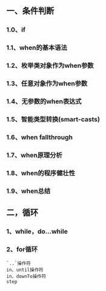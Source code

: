 ## 一、条件判断
### 1.0、if
### 1.1、when的基本语法
### 1.2、枚举类对象作为when参数
### 1.3、任意对象作为when参数
### 1.4、无参数的when表达式
### 1.5、智能类型转换(smart-casts)
### 1.6、when fallthrough
### 1.7、when原理分析
### 1.8、when的程序健壮性
### 1.9、when总结

## 二，循环

### 1、while，do...while
### 2、for循环
    `..`操作符
    in、until操作符
    in、downTo操作符
    step